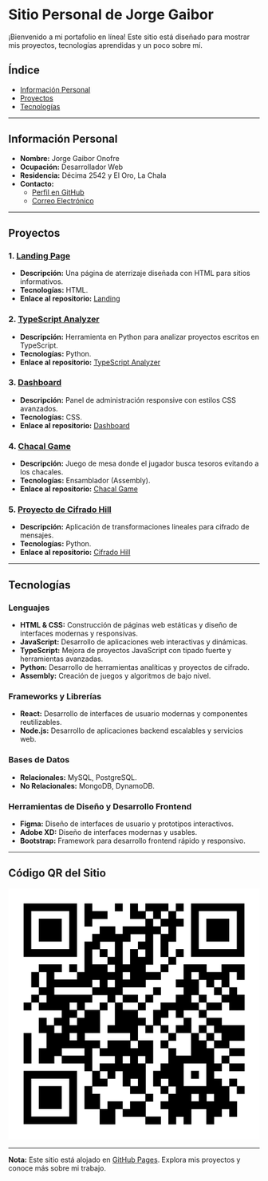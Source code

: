 # Sitio Personal de Jorge Gaibor

¡Bienvenido a mi portafolio en línea! Este sitio está diseñado para mostrar mis proyectos, tecnologías aprendidas y un poco sobre mí.

## Índice
- [Información Personal](#información-personal)
- [Proyectos](#proyectos)
- [Tecnologías](#tecnologías)

---

## Información Personal
- **Nombre:** Jorge Gaibor Onofre
- **Ocupación:** Desarrollador Web
- **Residencia:** Décima 2542 y El Oro, La Chala
- **Contacto:**
  - [Perfil en GitHub](https://github.com/Jorge2033)
  - [Correo Electrónico](mailto:jegaibor@espol.edu.ec)

---

## Proyectos

### 1. **[Landing Page](https://github.com/Jorge2033/Landing)**
   - **Descripción:** Una página de aterrizaje diseñada con HTML para sitios informativos.
   - **Tecnologías:** HTML.
   - **Enlace al repositorio:** [Landing](https://github.com/Jorge2033/Landing)

### 2. **[TypeScript Analyzer](https://github.com/Jorge2033/TypeScript_Analyzer)**
   - **Descripción:** Herramienta en Python para analizar proyectos escritos en TypeScript.
   - **Tecnologías:** Python.
   - **Enlace al repositorio:** [TypeScript Analyzer](https://github.com/Jorge2033/TypeScript_Analyzer)

### 3. **[Dashboard](https://github.com/Jorge2033/Dashboard)**
   - **Descripción:** Panel de administración responsive con estilos CSS avanzados.
   - **Tecnologías:** CSS.
   - **Enlace al repositorio:** [Dashboard](https://github.com/Jorge2033/Dashboard)

### 4. **[Chacal Game](https://github.com/Jorge2033/Chacal-Game)**
   - **Descripción:** Juego de mesa donde el jugador busca tesoros evitando a los chacales.
   - **Tecnologías:** Ensamblador (Assembly).
   - **Enlace al repositorio:** [Chacal Game](https://github.com/Jorge2033/Chacal-Game)

### 5. **[Proyecto de Cifrado Hill](https://github.com/Jorge2033/ProyectoEncriptacionHill)**
   - **Descripción:** Aplicación de transformaciones lineales para cifrado de mensajes.
   - **Tecnologías:** Python.
   - **Enlace al repositorio:** [Cifrado Hill](https://github.com/Jorge2033/ProyectoEncriptacionHill)

---

## Tecnologías

### **Lenguajes**
- **HTML & CSS:** Construcción de páginas web estáticas y diseño de interfaces modernas y responsivas.
- **JavaScript:** Desarrollo de aplicaciones web interactivas y dinámicas.
- **TypeScript:** Mejora de proyectos JavaScript con tipado fuerte y herramientas avanzadas.
- **Python:** Desarrollo de herramientas analíticas y proyectos de cifrado.
- **Assembly:** Creación de juegos y algoritmos de bajo nivel.

### **Frameworks y Librerías**
- **React:** Desarrollo de interfaces de usuario modernas y componentes reutilizables.
- **Node.js:** Desarrollo de aplicaciones backend escalables y servicios web.

### **Bases de Datos**
- **Relacionales:** MySQL, PostgreSQL.
- **No Relacionales:** MongoDB, DynamoDB.

### **Herramientas de Diseño y Desarrollo Frontend**
- **Figma:** Diseño de interfaces de usuario y prototipos interactivos.
- **Adobe XD:** Diseño de interfaces modernas y usables.
- **Bootstrap:** Framework para desarrollo frontend rápido y responsivo.

---

## Código QR del Sitio
![Texto alternativo](./Untitled.png)

---

**Nota:** Este sitio está alojado en [GitHub Pages](https://jorge2033.github.io). Explora mis proyectos y conoce más sobre mi trabajo.

